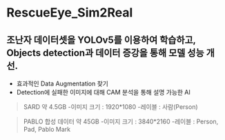 # RescueEye_Sim2Real

## 조난자 데이터셋을 YOLOv5를 이용하여 학습하고, Objects detection과 데이터 증강을 통해 모델 성능 개선.
- 효과적인 Data Augmentation 찾기
- Detection에 실패한 이미지에 대해 CAM 분석을 통해 설명 가능한 AI


> SARD 약 4.5GB
> -이미지 크기 : 1920*1080
> -레이블 : 사람(Person)


> PABLO 합성 데이터 약 45GB
> -이미지 크기 : 3840*2160
> -레이블 : Person, Pad, Pablo Mark


